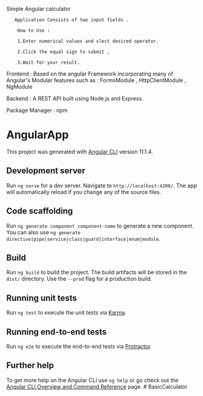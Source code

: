 Simple Angular calculator 


       Application Consists of two input fields .
            
        How to Use :

        1.Enter numerical values and slect desired operator.
        
        2.Click the equal sign to submit ,
        
        3.Wait for your result.

Frontend : Based on the angular Framework incorporating  many of Angular's Modular features such as : 
FormsModule , 
HttpClientModule ,
NgModule 

Backend : A REST API built using Node.js and Express.

Package Manager : npm 

# AngularApp

This project was generated with [Angular CLI](https://github.com/angular/angular-cli) version 11.1.4.

## Development server

Run `ng serve` for a dev server. Navigate to `http://localhost:4200/`. The app will automatically reload if you change any of the source files.

## Code scaffolding

Run `ng generate component component-name` to generate a new component. You can also use `ng generate directive|pipe|service|class|guard|interface|enum|module`.

## Build

Run `ng build` to build the project. The build artifacts will be stored in the `dist/` directory. Use the `--prod` flag for a production build.

## Running unit tests

Run `ng test` to execute the unit tests via [Karma](https://karma-runner.github.io).

## Running end-to-end tests

Run `ng e2e` to execute the end-to-end tests via [Protractor](http://www.protractortest.org/).

## Further help

To get more help on the Angular CLI use `ng help` or go check out the [Angular CLI Overview and Command Reference](https://angular.io/cli) page.
#   B a s i c C a l c u l a t o r 
 
 